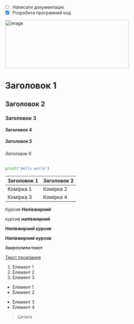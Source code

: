 - [ ] Написати документацію
- [X] Розробити програмний код

<img width="400" height="156" alt="image" src="https://github.com/user-attachments/assets/09092e28-e118-4080-bb5a-0dfaad7414c3" />

# Заголовок 1
## Заголовок 2
### Заголовок 3
#### Заголовок 4
##### Заголовок 5
###### Заголовок 6

```py
print('Hello world')
```

| Заголовок 1  | Заголовок 2 |
|--------------|-------------|
| Комірка 1    | Комірка 2   | 
| Комірка 3    | Комірка 4   |

*Курсив*
**Напівжирний**

_курсив_
__напівжирний__

***Напівжирний курсив***

___Напівжирний курсив___

~~Закреслити текст~~

[Текст посилання](https://google.com)

1. Елемент 1
2. Елемент 2
3. Елемент 3

- Елемент 1
- Елемент 2
* Елемент 3
* Елемент 4

> Цитата
